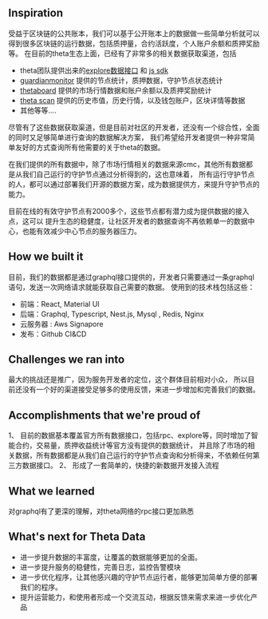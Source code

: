 ## Inspiration
受益于区块链的公共账本，我们可以基于公开账本上的数据做一些简单分析就可以
得到很多区块链的运行数据，包括质押量，合约活跃度，个人账户余额和质押奖励等。
在目前的theta生态上面，已经有了非常多的相关数据获取渠道，包括
* theta团队提供出来的[explore数据接口](https://docs.thetatoken.org/docs/explorer-overview) 和  [js sdk](https://docs.thetatoken.org/docs/theta-js-sdk-overview) 
* [guardianmonitor](https://guardianmonitor.io) 提供的节点统计，质押数据，守护节点状态统计
* [thetaboard](https://thetaboard.io/) 提供的市场行情数据和账户余额以及质押奖励统计
* [theta scan](http://www.thetascan.io/document/) 提供的历史市值，历史行情，以及钱包账户，区块详情等数据
* 其他等等....

尽管有了这些数据获取渠道，但是目前对社区的开发者，还没有一个综合性，全面的同时又足够简单进行查询的数据解决方案，
我们希望给开发者提供一种非常简单友好的方式查询所有他需要的关于theta的数据。

在我们提供的所有数据中，除了市场行情相关的数据来源cmc，其他所有数据都是从我们自己运行的守护节点通过分析得到的，这也意味着，
所有运行守护节点的人，都可以通过部署我们开源的数据方案，成为数据提供方，来提升守护节点的能力。

目前在线的有效守护节点有2000多个，这些节点都有潜力成为提供数据的接入点，这可以
提升生态的稳健度，让社区开发者的数据查询不再依赖单一的数据中心，也能有效减少中心节点的服务器压力。

## How we built it
目前，我们的数据都是通过graphql接口提供的，开发者只需要通过一条graphql语句，发送一次网络请求就能获取自己需要的数据。
使用到的技术栈包括这些：
* 前端：React, Material UI
* 后端：Graphql, Typescript, Nest.js, Mysql , Redis, Nginx
* 云服务器 : Aws Signapore
* 发布：Github CI&CD


## Challenges we ran into
最大的挑战还是推广，因为服务开发者的定位，这个群体目前相对小众，
所以目前还没有一个好的渠道接受足够多的使用反馈，来进一步增加和完善我们的数据。

## Accomplishments that we're proud of
1、 目前的数据基本覆盖官方所有数据接口，包括rpc、explore等，同时增加了智能合约，交易量，质押收益统计等官方没有提供的数据统计，
并且除了市场的相关数据，所有数据都是从我们自己运行的守护节点查询和分析得来，不依赖任何第三方数据接口。
2、 形成了一套简单的，快捷的新数据开发接入流程

## What we learned
对graphql有了更深的理解，对theta网络的rpc接口更加熟悉

## What's next for Theta Data 
* 进一步提升数据的丰富度，让覆盖的数据能够更加的全面。 
* 进一步提升服务的稳健性，完善日志，监控告警模块
* 进一步优化程序，让其他感兴趣的守护节点运行者，能够更加简单方便的部署我们的程序。
* 提升运营能力，和使用者形成一个交流互动，根据反馈来需求来进一步优化产品